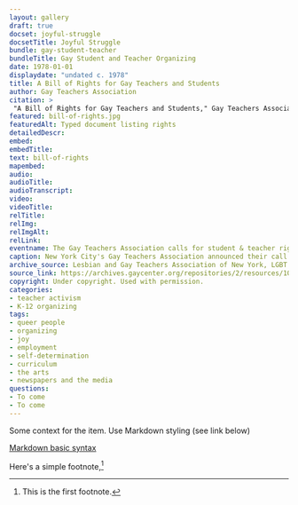 ```yaml
--- 
layout: gallery
draft: true
docset: joyful-struggle
docsetTitle: Joyful Struggle
bundle: gay-student-teacher
bundleTitle: Gay Student and Teacher Organizing
date: 1978-01-01
displaydate: "undated c. 1978" 
title: A Bill of Rights for Gay Teachers and Students
author: Gay Teachers Association
citation: > 
 "A Bill of Rights for Gay Teachers and Students," Gay Teachers Association, in New York City Civil Rights History Project, Accessed: [Month Day, Year], https://nyccivilrightshistory.org/gallery/bill-of-rights.
featured: bill-of-rights.jpg
featuredAlt: Typed document listing rights
detailedDescr: 
embed: 
embedTitle: 
text: bill-of-rights
mapembed: 
audio: 
audioTitle: 
audioTranscript: 
video: 
videoTitle: 
relTitle: 
relImg: 
relImgAlt: 
relLink: 
eventname: The Gay Teachers Association calls for student & teacher rights.
caption: New York City's Gay Teachers Association announced their call for student & teacher rights.
archive_source: Lesbian and Gay Teachers Association of New York, LGBT Community Center National History Archive
source_link: https://archives.gaycenter.org/repositories/2/resources/100
copyright: Under copyright. Used with permission.
categories: 
- teacher activism
- K-12 organizing
tags: 
- queer people
- organizing 
- joy
- employment
- self-determination
- curriculum
- the arts 
- newspapers and the media
questions: 
- To come 
- To come 
--- 
```


Some context for the item. Use Markdown styling (see link below)

[Markdown basic syntax](https://www.markdownguide.org/basic-syntax/)

Here's a simple footnote,[^1]

[^1]: This is the first footnote.
